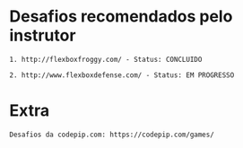 # Desafios recomendados pelo instrutor

	1. http://flexboxfroggy.com/ - Status: CONCLUIDO

	2. http://www.flexboxdefense.com/ - Status: EM PROGRESSO

# Extra

	Desafios da codepip.com: https://codepip.com/games/